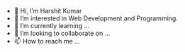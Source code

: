 - 👋 Hi, I’m Harshit Kumar
- 👀 I’m interested in Web Development and Programming.
- 🌱 I’m currently learning ...
- 💞️ I’m looking to collaborate on ...
- 📫 How to reach me ...

<!---
harshit8429/harshit8429 is a ✨ special ✨ repository because its `README.md` (this file) appears on your GitHub profile.
You can click the Preview link to take a look at your changes.
--->

